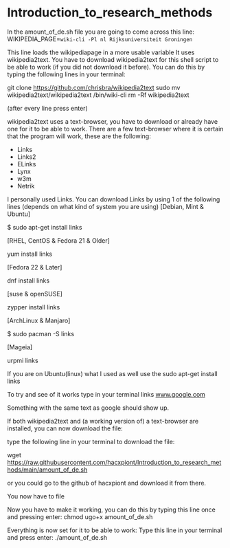 # Introduction_to_research_methods

In the amount_of_de.sh file you are going to come across this line:
WIKIPEDIA_PAGE=`wiki-cli -Pl nl Rijksuniversiteit Groningen`

This line loads the wikipediapage in a more usable variable
It uses wikipedia2text.
You have to download wikipedia2text for this shell script to be able to work (if you did not download it before).
You can do this by typing the following lines in your terminal:

git clone https://github.com/chrisbra/wikipedia2text 
sudo mv wikipedia2text/wikipedia2text /bin/wiki-cli
rm -Rf wikipedia2text

(after every line press enter)

wikipedia2text uses a text-browser, you have to download or already have one for it to be able to work.
There are a few text-browser where it is certain that the program will work, these are the following:
- Links
- Links2
- ELinks
- Lynx
- w3m
- Netrik

I personally used Links.
You can download Links by using 1 of the following lines (depends on what kind of system you are using)
[Debian, Mint & Ubuntu]

$ sudo apt-get install links

[RHEL, CentOS & Fedora 21 & Older]

yum install links

[Fedora 22 & Later]

dnf install links

[suse & openSUSE]

zypper install links

[ArchLinux & Manjaro]

$ sudo pacman -S links

[Mageia]

urpmi links

If you are on Ubuntu(linux) what I used as well use the sudo apt-get install links

To try and see of it works type in your terminal
links www.google.com

Something with the same text as google should show up.

If both wikipedia2text and (a working version of) a text-browser are installed, you can now download the file:

type the following line in your terminal to download the file:

wget https://raw.githubusercontent.com/hacxpiont/Introduction_to_research_methods/main/amount_of_de.sh

or you could go to the github of hacxpiont and download it from there.

You now have to file

Now you have to make it working, you can do this by typing this line once and pressing enter:
chmod ugo+x amount_of_de.sh

Everything is now set for it to be able to work:
Type this line in your terminal and press enter:
./amount_of_de.sh




